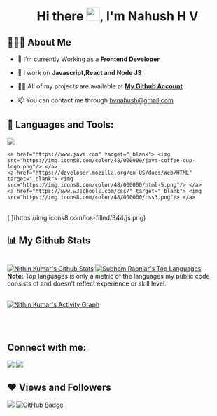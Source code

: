 <h1 align="center">Hi there <img src="https://raw.githubusercontent.com/MartinHeinz/MartinHeinz/master/wave.gif" width="30px">, I'm Nahush H V</h1>


## 👨🏽‍💻 About Me

- 🔭 I’m currently Working as a **Frontend Developer**

- 🌱 I work on **Javascript,React and Node JS**

- 👨‍💻 All of my projects are available at **[My Github Account](https://github.com/hvnahush)**

- 📫 You can contact me through hvnahush@gmail.com


## 🚀 Languages and Tools:

<p align="left">
    <a href="https://angular.io" target="_blank"> <img src="https://img.icons8.com/color/344/angularjs.png"/> </a>

    <a href="https://www.java.com" target="_blank"> <img src="https://img.icons8.com/color/48/000000/java-coffee-cup-logo.png"/> </a>
    <a href="https://developer.mozilla.org/en-US/docs/Web/HTML" target="_blank"> <img src="https://img.icons8.com/color/48/000000/html-5.png"/> </a> 
    <a href="https://www.w3schools.com/css/" target="_blank"> <img src="https://img.icons8.com/color/48/000000/css3.png"/> </a>
</p>
<br/>[
](https://img.icons8.com/ios-filled/344/js.png)


## 📊 My Github Stats

  <br/>
    <a href="https://github.com/hvnahush/github-readme-stats"><img alt="Nithin Kumar's Github Stats" src="https://github-readme-stats.vercel.app/api?username=hvnahush&show_icons=true&count_private=true&theme=react&hide_border=true&bg_color=0D1117" /></a>
    <a href="https://github.com/hvnahush/github-readme-stats"><img alt="Subham Raoniar's Top Languages" src="https://github-readme-stats.vercel.app/api/top-langs/?username=hvnahush&langs_count=8&count_private=true&layout=compact&theme=react&hide_border=true&bg_color=0D1117" /></a>
  <br/>
  <b>Note:</b> Top languages is only a metric of the languages my public code consists of and doesn't reflect experience or skill level.
<br/>
<br/>

<a href="https://github.com/hvnahush/github-readme-activity-graph"><img alt="Nithin Kumar's Activity Graph" src="https://activity-graph.herokuapp.com/graph?username=hvnahush&bg_color=0D1117&color=5BCDEC&line=5BCDEC&point=FFFFFF&hide_border=true" /></a>

<br/>
<br/>

## Connect with me:
<p align="left">

<a href = "https://www.linkedin.com/in/nahush-hv-2128a71ab//"><img src="https://img.icons8.com/fluent/48/000000/linkedin.png"/></a>
<a href = "https://www.instagram.com/nahush___/"><img src="https://img.icons8.com/fluent/48/000000/instagram-new.png"/></a>



</p>

## ❤ Views and Followers
<a href="https://github.com/Meghna-DAS/github-profile-views-counter">
    <img src="https://komarev.com/ghpvc/?username=hvnahush">
</a>
<a href="https://github.com/hvnahush?tab=followers"><img src="https://img.shields.io/github/followers/hvnahush?label=Followers&style=social" alt="GitHub Badge"></a>
